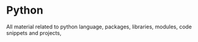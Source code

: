 # Python
All material related to python language, packages, libraries, modules, code snippets and projects,
